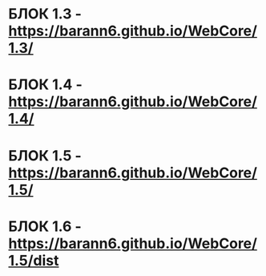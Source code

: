 # **БЛОК 1.3 -** https://barann6.github.io/WebCore/1.3/

# **БЛОК 1.4 -** https://barann6.github.io/WebCore/1.4/

# **БЛОК 1.5 -** https://barann6.github.io/WebCore/1.5/

# **БЛОК 1.6 -** https://barann6.github.io/WebCore/1.5/dist

